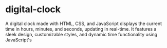 # digital-clock
 A digital clock made with HTML, CSS, and JavaScript displays the current time in hours, minutes, and seconds, updating in real-time. It features a sleek design, customizable styles, and dynamic time functionality using JavaScript's
